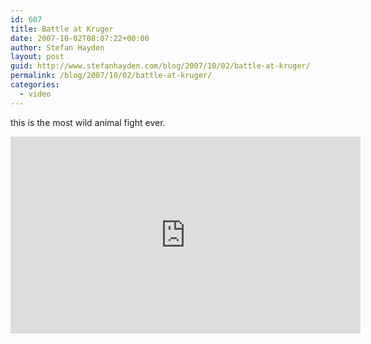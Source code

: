 ```yaml
---
id: 607
title: Battle at Kruger
date: 2007-10-02T08:07:22+00:00
author: Stefan Hayden
layout: post
guid: http://www.stefanhayden.com/blog/2007/10/02/battle-at-kruger/
permalink: /blog/2007/10/02/battle-at-kruger/
categories:
  - video
---
```

this is the most wild animal fight ever.
<iframe width="560" height="315" src="https://www.youtube.com/embed/LU8DDYz68kM&rel=1" title="YouTube video player" frameborder="0" allow="accelerometer; autoplay; clipboard-write; encrypted-media; gyroscope; picture-in-picture" allowfullscreen></iframe>